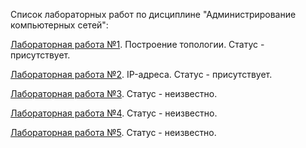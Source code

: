 Список лабораторных работ по дисциплине "Администрирование компьютерных сетей":

[Лабораторная работа №1](https://github.com/oooNAKooo/BSUIR/tree/main/6%20sem/AKS/lab_1). Построение топологии. Статус - присутствует.

[Лабораторная работа №2](https://github.com/oooNAKooo/BSUIR/tree/main/6%20sem/AKS/lab_2). IP-адреса. Статус - присутствует.

[Лабораторная работа №3](https://github.com/oooNAKooo/BSUIR/tree/main/6%20sem/AKS/lab_3). Статус - неизвестно.

[Лабораторная работа №4](https://github.com/oooNAKooo/BSUIR/tree/main/6%20sem/AKS/lab_4). Статус - неизвестно.

[Лабораторная работа №5](https://github.com/oooNAKooo/BSUIR/tree/main/6%20sem/AKS/lab_5). Статус - неизвестно.
